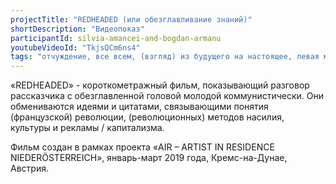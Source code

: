 ```yaml
---
projectTitle: "REDHEADED (или обезглавливание знаний)"
shortDescription: "Видеопоказ"
participantId: silvia-amancei-and-bogdan-armanu
youtubeVideoId: "TkjsQCm6ns4"
tags: "отчуждение, все всем, (взгляд) из будущего на настоящее, левая меланхолия"
---
```

«REDHEADED» - короткометражный фильм, показывающий разговор рассказчика с обезглавленной головой молодой коммунистически. Они обмениваются идеями и цитатами, связывающими понятия (французской) революции, (революционных) методов насилия, культуры и рекламы / капитализма.

Фильм создан в рамках проекта «AIR – ARTIST IN RESIDENCE NIEDERÖSTERREICH», январь-март 2019 года, Кремс-на-Дунае, Австрия.
